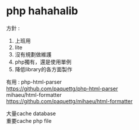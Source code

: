 # php hahahalib

方針 : 
1. 上班用
2. lite
3. 沒有規劃做維護
4. php獨有，還是使用單例
5. 降低library的各方面製作


有用 : 
php-html-parser \
https://github.com/paquettg/php-html-parser \
mihaeu/html-formatter \
https://github.com/paquettg/mihaeu/html-formatter

大量cache database \
重要cache php file
